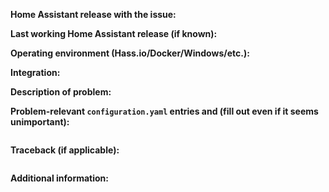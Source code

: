 <!-- READ THIS FIRST:
- If you need additional help with this template please refer to https://www.home-assistant.io/help/reporting_issues/
- Make sure you are running the latest version of Home Assistant before reporting an issue: https://github.com/home-assistant/home-assistant/releases
- Frontend issues should be submitted to the home-assistant-polymer repository: https://github.com/home-assistant/home-assistant-polymer/issues
- iOS issues should be submitted to the home-assistant-iOS repository: https://github.com/home-assistant/home-assistant-iOS/issues
- Do not report issues for integrations if you are using custom integration: files in <config-dir>/custom_components
- This is for bugs only. Feature and enhancement requests should go in our community forum: https://community.home-assistant.io/c/feature-requests
- Provide as many details as possible. Paste logs, configuration sample and code into the backticks. Do not delete any text from this template!
-->

**Home Assistant release with the issue:**
<!--
- Frontend -> Developer tools -> Info
- Or use this command: hass --version
-->


**Last working Home Assistant release (if known):**


**Operating environment (Hass.io/Docker/Windows/etc.):**
<!--
Please provide details about your environment.
-->

**Integration:**
<!--
Please add the link to the documentation at https://www.home-assistant.io/integrations/ of the integration in question.
-->


**Description of problem:**



**Problem-relevant `configuration.yaml` entries and (fill out even if it seems unimportant):**
```yaml

```

**Traceback (if applicable):**
```

```

**Additional information:**


